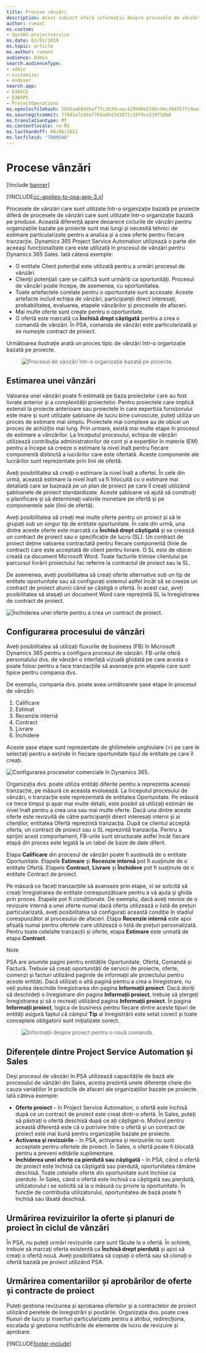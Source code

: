 ```yaml
---
title: Procese vânzări
description: Acest subiect oferă informații despre procesele de vânzări de bază.
author: rumant
ms.custom:
- dyn365-projectservice
ms.date: 03/01/2019
ms.topic: article
ms.author: rumant
audience: Admin
search.audienceType:
- admin
- customizer
- enduser
search.app:
- D365CE
- D365PS
- ProjectOperations
ms.openlocfilehash: 58d5aa68dd5af7fc2b39caac429948e55bbc94c39dfb7fc9ae15a37cc3c92ce6
ms.sourcegitcommit: 7f8d1e7a16af769adb43d1877c28fdce53975db8
ms.translationtype: MT
ms.contentlocale: ro-RO
ms.lasthandoff: 08/06/2021
ms.locfileid: "7000546"
---
```

# <a name="sales-processes"></a>Procese vânzări

[!include [banner](../includes/psa-now-project-operations.md)]

[!INCLUDE[cc-applies-to-psa-app-3.x](../includes/cc-applies-to-psa-app-3x.md)]

Procesele de vânzări care sunt utilizate într-o organizație bazată pe proiecte diferă de procesele de vânzări care sunt utilizate într-o organizație bazată pe produse. Această diferență apare deoarece ciclurile de vânzări pentru organizațiile bazate pe proiecte sunt mai lungi și necesită tehnici de estimare particularizate pentru a analiza și a crea oferte pentru fiecare tranzacție. Dynamics 365 Project Service Automation utilizează o parte din aceeași funcționalitate care este utilizată în procesul de vânzări pentru Dynamics 365 Sales. Iată câteva exemple:

- O entitate Client potențial este utilizată pentru a urmări procesul de vânzări.
- Clienții potențiali care se califică sunt urmăriți ca oportunități. Procesul de vânzări poate începe, de asemenea, cu oportunitatea.
- Toate artefactele corelate pentru o oportunitate sunt accesate. Aceste artefacte includ echipa de vânzări, participanții direct interesați, probabilitatea, evaluarea, etapele vânzărilor și procesele de afaceri.
- Mai multe oferte sunt create pentru o oportunitate.
- O ofertă este marcată ca **Închisă drept câștigată** pentru a crea o comandă de vânzări. În PSA, comanda de vânzări este particularizată și se numește contract de proiect.

Următoarea ilustrație arată un proces tipic de vânzări într-o organizație bazată pe proiecte.

> ![Procesul de vânzări într-o organizație bazată pe proiecte.](media/basic-guide-1.png)

## <a name="estimating-a-sale"></a>Estimarea unei vânzări
Valoarea unei vânzări poate fi estimată pe baza proiectelor care au fost livrate anterior și a complexității proiectelor. Pentru proiectele care implică extensii la proiecte anterioare sau proiectele în care expertiza furnizorului este mare și sunt utilizate șabloane de lucru bine cunoscute, puteți utiliza un proces de estimare mai simplu. Proiectele mai complexe au de obicei un proces de achiziție mai lung. Prin urmare, există mai multe etape în procesul de estimare a vânzărilor. La începutul procesului, echipa de vânzări utilizează contribuția administratorilor de cont și a experților în materie (EM) pentru a începe să creeze o estimare la nivel înalt pentru fiecare componentă distinctă a lucrărilor care este ofertată. Aceste componente ale lucrărilor sunt reprezentate prin linii de ofertă. 

Aveți posibilitatea să creați o estimare la nivel înalt a ofertei. În cele din urmă, această estimare la nivel înalt va fi înlocuită cu o estimare mai detaliată care se bazează pe un plan de proiect pe care îl creați utilizând șabloanele de proiect standardizate. Aceste șabloane vă ajută să construiți o planificare și să determinați valorile monetare pe ofertă și pe componentele sale (linii de ofertă). 

Aveți posibilitatea să creați mai multe oferte pentru un proiect și să le grupați sub un singur tip de entitate oportunitate. În cele din urmă, una dintre aceste oferte este marcată ca **Închisă drept câștigată** și se creează un contract de proiect sau o specificație de lucru (SL). Un contract de proiect deține valoarea contractată pentru fiecare componentă (linie de contract) care este acceptată de client pentru livrare. O SL este de obicei creată ca document Microsoft Word. Toate facturile trimise clientului pe parcursul livrării proiectului fac referire la contractul de proiect sau la SL.

De asemenea, aveți posibilitatea să creați oferte alternative sub un tip de entitate oportunitate sau să configurați sistemul astfel încât să se creeze un contract de proiect atunci când se câștigă o ofertă. În acest caz, aveți posibilitatea să atașați un document Word care reprezintă SL la înregistrarea de contract de proiect.

![Închiderea unei oferte pentru a crea un contract de proiect.](media/basic-guide-2.png)

## <a name="configuring-the-sales-process"></a>Configurarea procesului de vânzări
Aveți posibilitatea să utilizați fluxurile de business (FB) în Microsoft Dynamics 365 pentru a configura procesul de vânzări. FB-urile oferă personalului dvs. de vânzări o interfață vizuală ghidată pe care acesta o poate folosi pentru a face tranzacțiile să avanseze prin etapele care sunt tipice pentru compania dvs.

De exemplu, compania dvs. poate avea următoarele șase etape în procesul de vânzări:

1. Calificare
2. Estimat
3. Recenzie internă
4. Contract
5. Livrare
6. Închidere

Aceste șase etape sunt reprezentate de ghilimelele unghiulare (\>) pe care le selectați pentru a extinde în fiecare oportunitate tipul de entitate pe care îl creați.

![Configurarea proceselor comerciale în Dynamics 365.](media/basic-guide-3.png)
 
Organizația dvs. poate utiliza entități diferite pentru a reprezenta aceeași tranzacție, pe măsură ce aceasta evoluează. La începutul procesului de vânzări, o tranzacție este reprezentată de entitatea Oportunitate. Pe măsură ce trece timpul și apar mai multe detalii, este posibil să utilizați estimări de nivel înalt pentru a crea una sau mai multe oferte. Dacă una dintre aceste oferte este revizuită de către participanții direct interesați interni și ai clienților, entitatea Ofertă reprezintă tranzacția. După ce clientul acceptă oferta, un contract de proiect sau o SL reprezintă tranzacția. Pentru a sprijini acest comportament, FB-urile sunt structurate astfel încât fiecare etapă din proces este legată la un tabel de baze de date diferit.

Etapa **Calificare** din procesul de vânzări poate fi susținută de o entitate Oportunitate. Etapele **Estimare** și **Recenzie internă** pot fi susținute de o entitate Ofertă. Etapele **Contract**, **Livrare** și **Închidere** pot fi susținute de o entitate Contract de proiect.

Pe măsură ce faceți tranzacțiile să avanseze prin etape, vi se solicită să creați înregistrarea de entitate corespunzătoare pentru a vă ajuta și ghida prin proces. Etapele pot fi condiționate. De exemplu, dacă aveți nevoie de o revizuire internă a unei oferte numai dacă oferta utilizează o listă de prețuri particularizată, aveți posibilitatea să configurați această condiție în stadiul corespunzător al procesului de afaceri. Etapa **Recenzie internă** este apoi afișată numai pentru ofertele care utilizează o listă de prețuri personalizată. Pentru toate celelalte tranzacții și oferte, etapa **Estimare** este urmată de etapa **Contract**.

> [!NOTE]
> PSA are anumite pagini pentru entitățile Oportunitate, Ofertă, Comandă și Factură. Trebuie să creați oportunități de servicii de proiecte, oferte, comenzi și facturi utilizând paginile de informații ale proiectului pentru aceste entități. Dacă utilizați o altă pagină pentru a crea o înregistrare, nu veți putea deschide înregistrarea din pagina **Informații proiect**. Dacă doriți să deschideți o înregistrare din pagina **Informații proiect**, trebuie să ștergeți înregistrarea și să o recreați utilizând pagina **Informații proiect**. În pagina **Informații proiect**, logica de business pentru fiecare dintre aceste tipuri de entități asigură faptul că câmpul **Tip** al înregistrării este setat corect și toate conceptele obligatorii sunt inițializate corect.

> ![Informații despre proiect pentru o nouă comandă.](media/basic-guide-4.png)
 
## <a name="differences-between-project-service-automation-and-sales"></a>Diferențele dintre Project Service Automation și Sales
Deși procesul de vânzări în PSA utilizează capacitățile de bază ale procesului de vânzări din Sales, acesta prezintă unele diferențe cheie din cauza variațiilor în practicile de afaceri ale organizațiilor bazate pe proiecte. Iată câteva exemple:

- **Oferte proiect** – în Project Service Automation, o ofertă este închisă după ce un contract de proiect este creat dintr-o ofertă. În Sales, puteți să păstrați o ofertă deschisă după ce ați câștigat-o. Motivul pentru această diferență este că o potrivire între o ofertă și un contract de proiect este mai bună pentru organizațiile bazate pe proiecte. 
- **Activarea și revizuirile** – în PSA, activarea și revizuirile nu sunt acceptate pentru ofertele de proiect. În Sales, o ofertă poate fi blocată pentru a preveni editările suplimentare.
- **Închiderea unei oferte ca pierdută sau câștigată** – în PSA, când o ofertă de proiect este închisă ca câștigată sau pierdută, oportunitatea rămâne deschisă. Toate celelalte oferte din oportunitate sunt închise ca pierdute. În Sales, când o ofertă este închisă ca câștigată sau pierdută, utilizatorului i se solicită să ia o măsură cu privire la oportunitate. În funcție de contribuția utilizatorului, oportunitatea de bază poate fi închisă sau lăsată deschisă.

## <a name="tracking-revisions-to-quotes-and-project-plans-in-the-sales-cycle"></a>Urmărirea revizuirilor la oferte și planuri de proiect în ciclul de vânzări
În PSA, nu puteți urmări revizuirile care sunt făcute la o ofertă. În schimb, trebuie să marcați oferta existentă ca **Închisă drept pierdută** și apoi să creați o ofertă nouă. Aveți posibilitatea să copiați o ofertă sau să clonați o ofertă bazată pe proiect utilizând PSA.

## <a name="tracking-comments-and-approvals-of-quotes-and-project-contracts"></a>Urmărirea comentariilor și aprobărilor de oferte și contracte de proiect
Puteți gestiona revizuirea și aprobarea ofertelor și a contractelor de proiect utilizând peretele de înregistrări și postările. Organizația dvs. poate crea fluxuri de lucru și inserturi particularizate pentru a atribui, redirecționa, escalada și gestiona notificările de elemente de lucru de revizuire și aprobare.


[!INCLUDE[footer-include](../includes/footer-banner.md)]